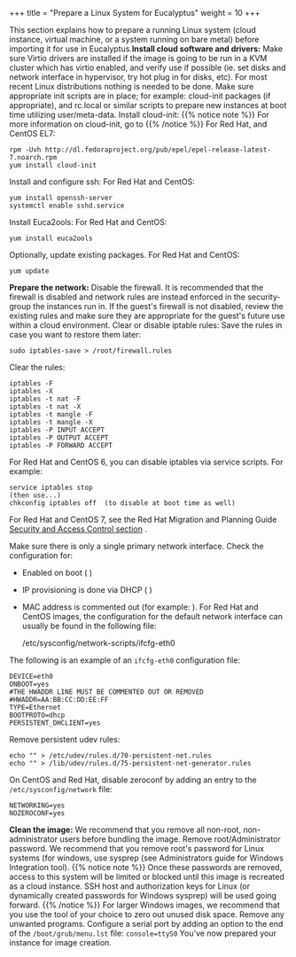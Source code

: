 +++
title = "Prepare a Linux System for Eucalyptus"
weight = 10
+++

This section explains how to prepare a running Linux system (cloud instance, virtual machine, or a system running on bare metal) before importing it for use in Eucalyptus.**Install cloud software and drivers:** Make sure Virtio drivers are installed if the image is going to be run in a KVM cluster which has virtio enabled, and verify use if possible (ie. set disks and network interface in hypervisor, try hot plug in for disks, etc). For most recent Linux distributions nothing is needed to be done. Make sure appropriate init scripts are in place; for example: cloud-init packages (if appropriate), and rc.local or similar scripts to prepare new instances at boot time utilizing user/meta-data. Install cloud-init: 
{{% notice note %}}
For more information on cloud-init, go to 
{{% /notice %}}
For Red Hat, and CentOS EL7: 



    rpm -Uvh http://dl.fedoraproject.org/pub/epel/epel-release-latest-7.noarch.rpm
    yum install cloud-init

Install and configure ssh: For Red Hat and CentOS: 



    yum install openssh-server
    systemctl enable sshd.service

Install Euca2ools: For Red Hat and CentOS: 



    yum install euca2ools

Optionally, update existing packages. For Red Hat and CentOS: 



    yum update

**Prepare the network:** Disable the firewall. It is recommended that the firewall is disabled and network rules are instead enforced in the security-group the instances run in. If the guest's firewall is not disabled, review the existing rules and make sure they are appropriate for the guest's future use within a cloud environment. Clear or disable iptable rules: Save the rules in case you want to restore them later: 



    sudo iptables-save > /root/firewall.rules

Clear the rules: 



    iptables -F
    iptables -X
    iptables -t nat -F
    iptables -t nat -X
    iptables -t mangle -F
    iptables -t mangle -X
    iptables -P INPUT ACCEPT
    iptables -P OUTPUT ACCEPT
    iptables -P FORWARD ACCEPT

For Red Hat and CentOS 6, you can disable iptables via service scripts. For example: 



    service iptables stop
    (then use...) 
    chkconfig iptables off  (to disable at boot time as well) 

For Red Hat and CentOS 7, see the Red Hat Migration and Planning Guide [Security and Access Control section](https://access.redhat.com/documentation/en-US/Red_Hat_Enterprise_Linux/7/html/Migration_Planning_Guide/sect-Red_Hat_Enterprise_Linux-Migration_Planning_Guide-Security_and_Access_Control.html) . 

Make sure there is only a single primary network interface. Check the configuration for: 



* Enabled on boot ( ) 
* IP provisioning is done via DHCP ( ) 
* MAC address is commented out (for example: ). 
For Red Hat and CentOS images, the configuration for the default network interface can usually be found in the following file: 



    /etc/sysconfig/network-scripts/ifcfg-eth0

The following is an example of an `ifcfg-eth0` configuration file: 



    DEVICE=eth0
    ONBOOT=yes
    #THE HWADDR LINE MUST BE COMMENTED OUT OR REMOVED
    #HWADDR=AA:BB:CC:DD:EE:FF
    TYPE=Ethernet
    BOOTPROTO=dhcp
    PERSISTENT_DHCLIENT=yes

Remove persistent udev rules: 

    echo "" > /etc/udev/rules.d/70-persistent-net.rules 
    echo "" > /lib/udev/rules.d/75-persistent-net-generator.rules 

On CentOS and Red Hat, disable zeroconf by adding an entry to the `/etc/sysconfig/network` file: 

    NETWORKING=yes
    NOZEROCONF=yes

**Clean the image:** We recommend that you remove all non-root, non-administrator users before bundling the image. Remove root/Administrator password. We recommend that you remove root's password for Linux systems (for windows, use sysprep (see Administrators guide for Windows Integration tool). 
{{% notice note %}}
Once these passwords are removed, access to this system will be limited or blocked until this image is recreated as a cloud instance. SSH host and authorization keys for Linux (or dynamically created passwords for Windows sysprep) will be used going forward. 
{{% /notice %}}
For larger Windows images, we recommend that you use the tool of your choice to zero out unused disk space. Remove any unwanted programs. Configure a serial port by adding an option to the end of the `/boot/grub/menu.lst` file: `console=ttyS0` You've now prepared your instance for image creation. 